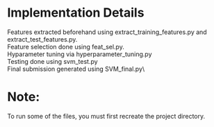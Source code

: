 # Implementation Details
Features extracted beforehand using extract_training_features.py and extract_test_features.py.\
Feature selection done using feat_sel.py.\
Hyparameter tuning via hyperparameter_tuning.py\
Testing done using svm_test.py\
Final submission generated using SVM_final.py\

# Note:
To run some of the files, you must first recreate the project directory.
